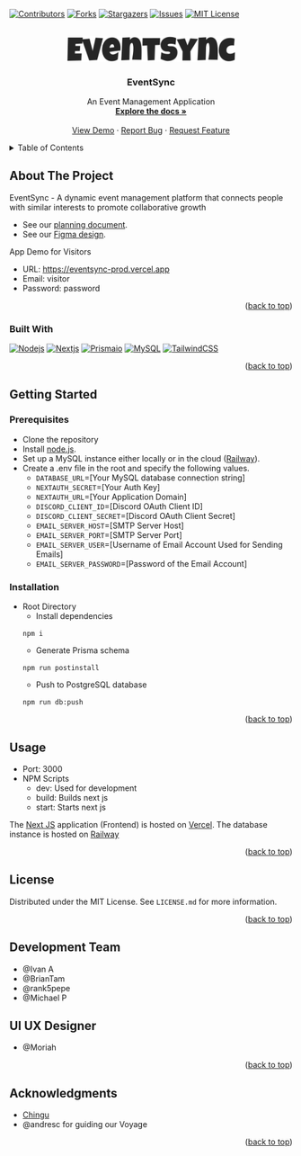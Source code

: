 
<a name="readme-top"></a>

[![Contributors][contributors-shield]][contributors-url]
[![Forks][forks-shield]][forks-url]
[![Stargazers][stars-shield]][stars-url]
[![Issues][issues-shield]][issues-url]
[![MIT License][license-shield]][license-url]

<br />
<div align="center">
  <a href="https://github.com/chingu-voyages/v48-tier3-team-24">
    <img src="https://raw.githubusercontent.com/chingu-voyages/v48-tier3-team-24/main/public/logo/EventSync.svg" alt="Logo" width="300" height="auto">
  </a>

<h3 align="center">EventSync</h3>

  <p align="center">
    An Event Management Application
    <br />
    <a href="https://github.com/chingu-voyages/v48-tier3-team-24"><strong>Explore the docs »</strong></a>
    <br />
    <br />
    <a href="https://eventsync-prod.vercel.app">View Demo</a>
    ·
    <a href="https://github.com/chingu-voyages/v48-tier3-team-24/issues">Report Bug</a>
    ·
    <a href="https://github.com/chingu-voyages/v48-tier3-team-24/issues">Request Feature</a>
  </p>
</div>

<!-- TABLE OF CONTENTS -->
<details>
  <summary>Table of Contents</summary>
  <ol>
    <li>
      <a href="#about-the-project">About The Project</a>
      <ul>
        <li><a href="#built-with">Built With</a></li>
      </ul>
    </li>
    <li>
      <a href="#getting-started">Getting Started</a>
      <ul>
        <li><a href="#prerequisites">Prerequisites</a></li>
        <li><a href="#installation">Installation</a></li>
      </ul>
    </li>
    <li><a href="#usage">Usage</a></li>
    <li><a href="#license">License</a></li>
    <li><a href="#development-team">Development Team</a></li>
    <li><a href="#ui-ux-designer">UI/UX Designer</a></li>
    <li><a href="#acknowledgments">Acknowledgments</a></li>
  </ol>
</details>

<!-- ABOUT THE PROJECT -->
## About The Project

EventSync - A dynamic event management platform that connects people with similar interests to promote collaborative growth
* See our [planning document](https://docs.google.com/document/d/1U1xNdcZloskA_KN_jPP8E4z9euuyyDgqDfd3iH1IBbM/edit).
* See our [Figma design](https://www.figma.com/file/nr0Mr71L0pVPnm3bURlQzK/EventSync?type=design&node-id=4-3&mode=design).
<p>App Demo for Visitors</p>

* URL: https://eventsync-prod.vercel.app
* Email: visitor
* Password: password

<p align="right">(<a href="#readme-top">back to top</a>)</p>

### Built With
[![Nodejs][Node.js]][Nodejs-url]
[![Nextjs][Next.js]][Nextjs-url]
[![Prismaio][Prisma.io]][Prismaio-url]
[![MySQL][Mysql]][Mysql-url]
[![TailwindCSS][Tailwindcss]][Tailwindcss-url]

<p align="right">(<a href="#readme-top">back to top</a>)</p>

<!-- GETTING STARTED -->
## Getting Started
### Prerequisites
* Clone the repository
* Install [node.js](https://nodejs.org/en).
* Set up a MySQL instance either locally or in the cloud ([Railway](https://railway.app)).
* Create a .env file in the root and specify the following values.
  * `DATABASE_URL`=[Your MySQL database connection string]
  * `NEXTAUTH_SECRET`=[Your Auth Key]
  * `NEXTAUTH_URL`=[Your Application Domain]
  * `DISCORD_CLIENT_ID`=[Discord OAuth Client ID]
  * `DISCORD_CLIENT_SECRET`=[Discord OAuth Client Secret]
  * `EMAIL_SERVER_HOST`=[SMTP Server Host]
  * `EMAIL_SERVER_PORT`=[SMTP Server Port]
  * `EMAIL_SERVER_USER`=[Username of Email Account Used for Sending Emails]
  * `EMAIL_SERVER_PASSWORD`=[Password of the Email Account]
### Installation
* Root Directory
  * Install dependencies
  ```
  npm i
  ```
  * Generate Prisma schema
  ```
  npm run postinstall
  ```
  * Push to PostgreSQL database
  ```
  npm run db:push
  ```

<p align="right">(<a href="#readme-top">back to top</a>)</p>

<!-- USAGE EXAMPLES -->
## Usage
- Port: 3000
- NPM Scripts
  - dev: Used for development
  - build: Builds next js
  - start: Starts next js

The [Next JS](https://eventsync-prod.vercel.app/) application (Frontend) is hosted on [Vercel](https://vercel.com/). The database instance is hosted on [Railway](https://railway.app)

<p align="right">(<a href="#readme-top">back to top</a>)</p>

<!-- LICENSE -->
## License

Distributed under the MIT License. See `LICENSE.md` for more information.

<p align="right">(<a href="#readme-top">back to top</a>)</p>

<!-- Team -->
## Development Team
* @Ivan A
* @BrianTam
* @rank5pepe
* @Michael P

## UI UX Designer
* @Moriah

<p align="right">(<a href="#readme-top">back to top</a>)</p>

<!-- ACKNOWLEDGMENTS -->
## Acknowledgments

* [Chingu](https://www.chingu.io/)
* @andresc for guiding our Voyage

<p align="right">(<a href="#readme-top">back to top</a>)</p>

<!-- MARKDOWN LINKS & IMAGES -->
[contributors-shield]: https://img.shields.io/github/contributors/chingu-voyages/v48-tier3-team-24.svg?style=for-the-badge
[contributors-url]: https://github.com/chingu-voyages/v48-tier3-team-24/graphs/contributors
[forks-shield]: https://img.shields.io/github/forks/chingu-voyages/v48-tier3-team-24.svg?style=for-the-badge
[forks-url]: https://github.com/chingu-voyages/v48-tier3-team-24/network/members
[stars-shield]: https://img.shields.io/github/stars/chingu-voyages/v48-tier3-team-24.svg?style=for-the-badge
[stars-url]: https://github.com/chingu-voyages/v48-tier3-team-24/stargazers
[issues-shield]: https://img.shields.io/github/issues/chingu-voyages/v48-tier3-team-24.svg?style=for-the-badge
[issues-url]: https://github.com/chingu-voyages/v48-tier3-team-24/issues
[license-shield]: https://img.shields.io/github/license/chingu-voyages/v48-tier3-team-24.svg?style=for-the-badge
[license-url]: https://github.com/chingu-voyages/v48-tier3-team-24/blob/main/LICENSE.md
[Node.js]: https://img.shields.io/badge/Node.js-43853D?style=for-the-badge&logo=node.js&logoColor=white
[Nodejs-url]: https://nodejs.org/en
[Next.js]: https://img.shields.io/badge/next.js-000000?style=for-the-badge&logo=nextdotjs&logoColor=white
[Nextjs-url]: https://nextjs.org/
[Prisma.io]: https://img.shields.io/badge/Prisma-3982CE?style=for-the-badge&logo=Prisma&logoColor=white
[Prismaio-url]: https://www.prisma.io/
[Mysql]: https://img.shields.io/badge/mysql-4479A1.svg?style=for-the-badge&logo=mysql&logoColor=white
[Mysql-url]: https://www.mysql.com/
[Tailwindcss]: https://img.shields.io/badge/Tailwind_CSS-38B2AC?style=for-the-badge&logo=tailwind-css&logoColor=white
[Tailwindcss-url]: https://tailwindcss.com/
